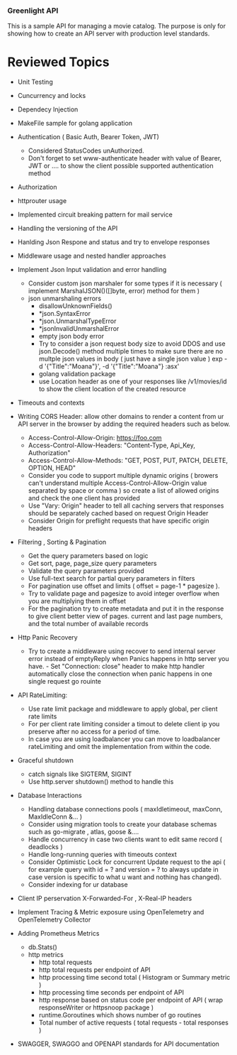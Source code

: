 ### Greenlight API
This is a sample API for managing a movie catalog. The purpose is only for showing how to create an API server with production level standards. 

# Reviewed Topics 
- Unit Testing
- Cuncurrency and locks
- Dependecy Injection
- MakeFile sample for golang application

- Authentication ( Basic Auth, Bearer Token, JWT)
  - Considered StatusCodes unAuthorized.
  - Don't forget to set www-authenticate header with value of Bearer, JWT or .... to show the client possible supported authentication method

- Authorization
- httprouter usage
- Implemented circuit breaking pattern for mail service
- Handling the versioning of the API
- Hanlding Json Respone and status and try to envelope responses
- Middleware usage and nested handler approaches
- Implement Json Input validation and error handling
   - Consider custom json marshaler for some types if it is necessary ( implement MarshalJSON()([]byte, error) method for them )
   - json unmarshaling errors
       - disallowUnknownFields()
       - *json.SyntaxError
       - *json.UnmarshalTypeError
       - *jsonInvalidUnmarshalError
       -  empty json body error
       -  Try to consider a json request body size to avoid DDOS and use json.Decode() method multiple times to make sure there are no multple json values in body ( just have a single json value ) exp -d '{"Title":"Moana"}', -d '{"Title":"Moana"} :asx'
       - golang validation package
       - use Location header as one of your responses like /v1/movies/id to show the client location of the created resource

- Timeouts and contexts

- Writing CORS Header: allow other domains to render a content from ur API server in the browser by adding the required headers such as below.
  - Access-Control-Allow-Origin: https://foo.com
  - Access-Control-Allow-Headers: "Content-Type, Api_Key, Authorization"
  - Access-Control-Allow-Methods: "GET, POST, PUT, PATCH, DELETE, OPTION, HEAD"
  - Consider you code to support multiple dynamic origins ( browers can't understand multiple Access-Control-Allow-Origin value separated by space or comma ) so create a list of allowed origins and check the one client has provided
  - Use "Vary: Origin" header to tell all caching servers that responses should be separately cached based on request Origin Header
  - Consider Origin for preflight requests that have specific origin headers

- Filtering , Sorting & Pagination
  - Get the query parameters based on logic
  - Get sort, page, page_size query parameters
  - Validate the query parameters provided
  - Use full-text search for partial query parameters in filters
  - For pagination use offset and limits ( offset = page-1 * pagesize ).
  - Try to validate page and pagesize to avoid integer overflow when you are multiplying them in offset
  - For the pagination try to create metadata and put it in the response to give client better view of pages. current and last page numbers, and the total number of available records
- Http Panic Recovery
  - Try to create a middleware using recover to send internal server error instead of emptyReply when Panics happens in http server you have.  - Set "Connection: close" header to make http handler automatically close the connection when panic happens in one single request go rouinte

- API RateLimiting:
  - Use rate limit package and middleware to apply global, per client rate limits
  - For per client rate limiting consider a timout to delete client ip you preserve after no access for a period of time.
  - In case you are using loadbalancer you can move to loadbalancer rateLimiting and omit the implementation from within the code.

- Graceful shutdown
  - catch signals like SIGTERM, SIGINT
  - Use http.server shutdown() method to handle this

- Database Interactions
  - Handling database connections pools ( maxIdletimeout, maxConn, MaxIdleConn &... )
  - Consider using migration tools to create your database schemas such as go-migrate , atlas, goose &....
  - Handle concurrency in case two clients want to edit same record ( deadlocks )
  - Handle long-running queries with timeouts context
  - Consider Optimistic Lock for concurrent Update request to the api ( for example query with id = ? and version = ? to always update in case version is specific to what u want and nothing has changed).
  - Consider indexing for ur database

- Client IP perservation X-Forwarded-For , X-Real-IP headers
- Implement Tracing & Metric exposure using OpenTelemetry and OpenTelemetry Collector

- Adding Prometheus Metrics
  - db.Stats()
  - http metrics
    - http total requests
    - http total requests per endpoint of API
    - http processing time second total ( Histogram or Summary metric )
    - http processing time seconds per endpoint of API
    - http response based on status code per endpoint of API ( wrap responseWriter or httpsnoop package )
    - runtime.Goroutines which shows number of go routines
    - Total number of active requests ( total requests - total responses )

- SWAGGER, SWAGGO and OPENAPI standards for API documentation

 
